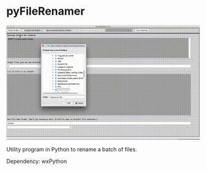 # pyFileRenamer

![pyFileRenamerDemo](demo.gif)

Utility program in Python to rename a batch of files.

Dependency: wxPython
